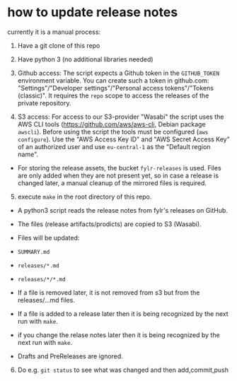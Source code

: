 # how to update release notes
currently it is a manual process:

1. Have a git clone of this repo 

2. Have python 3 (no additional libraries needed)

3. Github access: The script expects a Github token in the `GITHUB_TOKEN` environment variable. You can create such a token in github.com: "Settings"/"Developer settings"/"Personal access tokens"/"Tokens (classic)". It requires the `repo` scope to access the releases of the private repository.

4. S3 access: For access to our S3-provider "Wasabi" the script uses the AWS CLI tools (https://github.com/aws/aws-cli, Debian package `awscli`). Before using the script the tools must be configured (`aws configure`). Use the "AWS Access Key ID" and "AWS Secret Access Key" of an authorized user and use `eu-central-1` as the "Default region name".
* For storing the release assets, the bucket `fylr-releases` is used. Files are only added when they are not present yet, so in case a release is changed later, a manual cleanup of the mirrored files is required.

5. execute `make` in the root directory of this repo. 

* A python3 script reads the release notes from fylr's releases on GitHub.
* The files (release artifacts/prodicts) are copied to S3 (Wasabi).
* Files will be updated:
 * `SUMMARY.md`
 * `releases/*.md`
 * `releases/*/*.md`

* If a file is removed later, it is not removed from s3 but from the releases/...md files.
* If a file is added to a release later then it is being recognized by the next run with `make`.
* if you change the relase notes later then it is being recognized by the next run with `make`.
* Drafts and PreReleases are ignored.

6. Do e.g. `git status` to see what was changed and then add,commit,push

